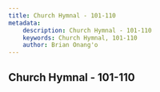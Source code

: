 ```yaml
---
title: Church Hymnal - 101-110
metadata:
    description: Church Hymnal - 101-110
    keywords: Church Hymnal, 101-110
    author: Brian Onang'o
---
```



## Church Hymnal - 101-110
  